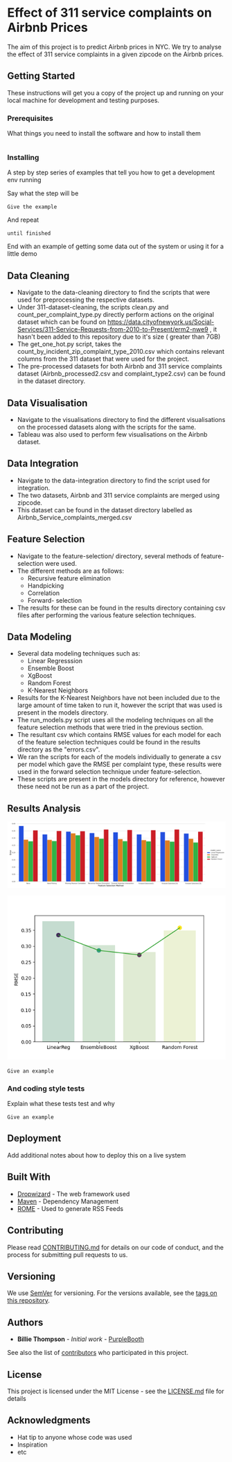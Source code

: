 # Effect of 311 service complaints on Airbnb Prices 

The aim of this project is to predict Airbnb prices in NYC. We try to analyse the effect of 311 service complaints in a given zipcode on the Airbnb prices. 

## Getting Started

These instructions will get you a copy of the project up and running on your local machine for development and testing purposes. 

### Prerequisites

What things you need to install the software and how to install them

```

```

### Installing

A step by step series of examples that tell you how to get a development env running

Say what the step will be

```
Give the example
```

And repeat

```
until finished
```

End with an example of getting some data out of the system or using it for a little demo

## Data Cleaning 

* Navigate to the data-cleaning directory to find the scripts that were used for preprocessing the respective datasets. 
* Under 311-dataset-cleaning, the scripts clean.py and count_per_complaint_type.py directly perform actions on the original dataset which can be found on https://data.cityofnewyork.us/Social-Services/311-Service-Requests-from-2010-to-Present/erm2-nwe9 , it hasn't been added to this repository due to it's size ( greater than 7GB)
* The get_one_hot.py script, takes the count_by_incident_zip_complaint_type_2010.csv which contains relevant columns from the 311 dataset that were used for the project. 
* The pre-processed datasets for both Airbnb and 311 service complaints dataset (Airbnb_processed2.csv and complaint_type2.csv) can be found in the dataset directory.

## Data Visualisation

* Navigate to the visualisations directory to find the different visualisations on the processed datasets along with the scripts for the same. 
* Tableau was also used to perform few visualisations on the Airbnb dataset.

## Data Integration

* Navigate to the data-integration directory to find the script used for integration. 
* The two datasets, Airbnb and 311 service complaints are merged using zipcode. 
* This dataset can be found in the dataset directory labelled as Airbnb_Service_complaints_merged.csv

## Feature Selection

* Navigate to the feature-selection/ directory, several methods of feature-selection were used. 
* The different methods are as follows:
    - Recursive feature elimination
    - Handpicking
    - Correlation
    - Forward- selection
* The results for these can be found in the results directory containing csv files after performing the various feature selection techniques.

## Data Modeling 

* Several data modeling techniques such as:
    - Linear Regresssion
    - Ensemble Boost
    - XgBoost
    - Random Forest
    - K-Nearest Neighbors
* Results for the K-Nearest Neighbors have not been included due to the large amount of time taken to run it, however the script that was used is present in the models directory.  
* The run_models.py script uses all the modeling techniques on all the feature selection methods that were tried in the previous section. 
* The resultant csv which contains RMSE values for each model for each of the feature selection techniques could be found in the results directory as the "errors.csv".
* We ran the scripts for each of the models individually to generate a csv per model which gave the RMSE per complaint type, these results were used in the forward selection technique under feature-selection. 
* These scripts are present in the models directory for reference, however these need not be run as a part of the project. 

## Results Analysis

![Feature Selection Comparsion](results-analysis/images/featureselectioncomparison.png)

![Feature Selection Comparsion](results-analysis/images/modeling_baselinevsforward.png)



```
Give an example
```

### And coding style tests

Explain what these tests test and why

```
Give an example
```

## Deployment

Add additional notes about how to deploy this on a live system

## Built With

* [Dropwizard](http://www.dropwizard.io/1.0.2/docs/) - The web framework used
* [Maven](https://maven.apache.org/) - Dependency Management
* [ROME](https://rometools.github.io/rome/) - Used to generate RSS Feeds

## Contributing

Please read [CONTRIBUTING.md](https://gist.github.com/PurpleBooth/b24679402957c63ec426) for details on our code of conduct, and the process for submitting pull requests to us.

## Versioning

We use [SemVer](http://semver.org/) for versioning. For the versions available, see the [tags on this repository](https://github.com/your/project/tags). 

## Authors

* **Billie Thompson** - *Initial work* - [PurpleBooth](https://github.com/PurpleBooth)

See also the list of [contributors](https://github.com/your/project/contributors) who participated in this project.

## License

This project is licensed under the MIT License - see the [LICENSE.md](LICENSE.md) file for details

## Acknowledgments

* Hat tip to anyone whose code was used
* Inspiration
* etc
